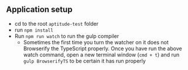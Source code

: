 ## Application setup

- cd to the root `aptitude-test` folder
- run `npm install`
- Run `npm run watch` to run the gulp compiler
  - Sometimes the first time you turn the watcher on it does not Browserify the TypeScript properly. Once you have run the above watch command, open a new terminal window (`cmd + t`) and run `gulp BrowserifyTS` to be certain it has run properly
